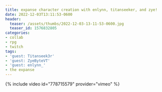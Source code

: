 ```yaml
---
title: expanse character creation with enlynn, titanseeker, and zye!
date: 2022-12-03T13:11:53-0600
header:
  teaser: /assets/thumbs/2022-12-03-13-11-53-0600.jpg
  teaser_id: 1576832805
categories:
- collab
- rpg
- twitch
tags:
- 'guest: Titanseek3r'
- 'guest: ZyeByteVT'
- 'guest: enlynn_'
- the expanse
---
```

{% include video id="778715579" provider="vimeo" %}
